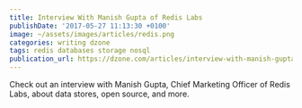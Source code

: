 ```yaml
---
title: Interview With Manish Gupta of Redis Labs
publishDate: '2017-05-27 11:13:30 +0100'
image: ~/assets/images/articles/redis.png
categories: writing dzone
tags: redis databases storage nosql
publication_url: https://dzone.com/articles/interview-with-manish-gupta-of-redis-labs
---
```


Check out an interview with Manish Gupta, Chief Marketing Officer of Redis Labs, about data stores, open source, and more.

